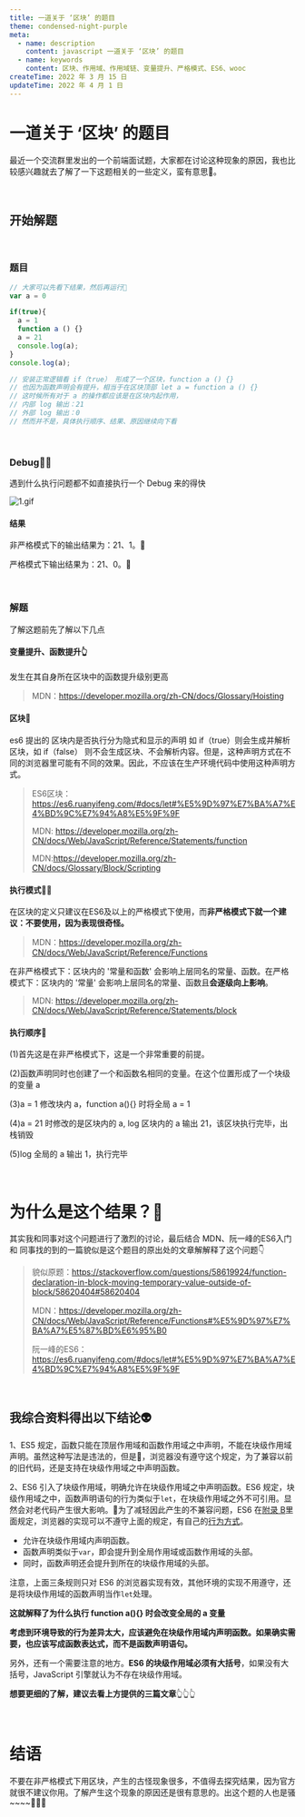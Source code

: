 ```yaml
---
title: 一道关于 ‘区块’ 的题目
theme: condensed-night-purple
meta:
  - name: description
    content: javascript 一道关于 ‘区块’ 的题目
  - name: keywords
    content: 区块、作用域、作用域链、变量提升、严格模式、ES6、wooc
createTime: 2022 年 3 月 15 日
updateTime: 2022 年 4 月 1 日
---
```


# 一道关于 ‘区块’ 的题目
最近一个交流群里发出的一个前端面试题，大家都在讨论这种现象的原因，我也比较感兴趣就去了解了一下这题相关的一些定义，蛮有意思🤡。

<br>

## 开始解题

<br>

### 题目
```javascript
// 大家可以先看下结果，然后再运行🤖
var a = 0

if(true){
  a = 1
  function a () {}
  a = 21
  console.log(a);
}
console.log(a);

// 安装正常逻辑看 if（true） 形成了一个区块，function a () {}
// 也因为函数声明会有提升，相当于在区块顶部 let a = function a () {}
// 这时候所有对于 a 的操作都应该是在区块内起作用，
// 内部 log 输出：21
// 外部 log 输出：0
// 然而并不是，具体执行顺序、结果、原因继续向下看

```

<br>

### Debug👨‍💻‍
遇到什么执行问题都不如直接执行一个 Debug 来的得快

![1.gif](https://p1-juejin.byteimg.com/tos-cn-i-k3u1fbpfcp/a5a62581beeb44f097eb8d97d866b65a~tplv-k3u1fbpfcp-watermark.image?)

#### 结果
非严格模式下的输出结果为：21、1。🤔

严格模式下输出结果为：21、0。🤔


<br>

### 解题
  了解这题前先了解以下几点

#### 变量提升、函数提升👆
发生在其自身所在区块中的函数提升级别更高

  >MDN：https://developer.mozilla.org/zh-CN/docs/Glossary/Hoisting
 
#### 区块💁
es6 提出的
区块内是否执行分为隐式和显示的声明 如 if（true）则会生成并解析区块，如 if（false） 则不会生成区块、不会解析内容。但是，这种声明方式在不同的浏览器里可能有不同的效果。因此，不应该在生产环境代码中使用这种声明方式。
>ES6区块：https://es6.ruanyifeng.com/#docs/let#%E5%9D%97%E7%BA%A7%E4%BD%9C%E7%94%A8%E5%9F%9F
>
>MDN: https://developer.mozilla.org/zh-CN/docs/Web/JavaScript/Reference/Statements/function
>
>MDN:https://developer.mozilla.org/zh-CN/docs/Glossary/Block/Scripting

#### 执行模式🏃‍♂️
  
在区块的定义只建议在ES6及以上的严格模式下使用，而**非严格模式下就一个建议：不要使用，因为表现很奇怪。**

>MDN：https://developer.mozilla.org/zh-CN/docs/Web/JavaScript/Reference/Functions

 在非严格模式下：区块内的 '常量和函数' 会影响上层同名的常量、函数。在严格模式下：区块内的 '常量' 会影响上层同名的常量、函数且**会逐级向上影响**。
>MDN: https://developer.mozilla.org/zh-CN/docs/Web/JavaScript/Reference/Statements/block
  
#### 执行顺序🤏

  (1)首先这是在非严格模式下，这是一个非常重要的前提。

  (2)函数声明同时也创建了一个和函数名相同的变量。在这个位置形成了一个块级的变量 a
  
  (3)a = 1 修改块内 a，function a(){} 时将全局 a = 1
  
  (4)a = 21 时修改的是区块内的 a, log 区块内的 a 输出 21，该区块执行完毕，出栈销毁
  
  (5)log 全局的 a 输出 1，执行完毕


<br>

# 为什么是这个结果？🤷

其实我和同事对这个问题进行了激烈的讨论，最后结合 MDN、阮一峰的ES6入门 和 同事找的到的一篇貌似是这个题目的原出处的文章解解释了这个问题👇

>貌似原题：https://stackoverflow.com/questions/58619924/function-declaration-in-block-moving-temporary-value-outside-of-block/58620404#58620404
>
>MDN：https://developer.mozilla.org/zh-CN/docs/Web/JavaScript/Reference/Functions#%E5%9D%97%E7%BA%A7%E5%87%BD%E6%95%B0
>
>阮一峰的ES6：https://es6.ruanyifeng.com/#docs/let#%E5%9D%97%E7%BA%A7%E4%BD%9C%E7%94%A8%E5%9F%9F

<br>

## 我综合资料得出以下结论👽

1、ES5 规定，函数只能在顶层作用域和函数作用域之中声明，不能在块级作用域声明。虽然这种写法是违法的，但是👀，浏览器没有遵守这个规定，为了兼容以前的旧代码，还是支持在块级作用域之中声明函数。

2、ES6 引入了块级作用域，明确允许在块级作用域之中声明函数。ES6 规定，块级作用域之中，函数声明语句的行为类似于`let`，在块级作用域之外不可引用。显然会对老代码产生很大影响。💅为了减轻因此产生的不兼容问题，ES6 在[附录 B](https://www.ecma-international.org/ecma-262/6.0/index.html#sec-block-level-function-declarations-web-legacy-compatibility-semantics)里面规定，浏览器的实现可以不遵守上面的规定，有自己的[行为方式](https://stackoverflow.com/questions/31419897/what-are-the-precise-semantics-of-block-level-functions-in-es6)。

-   允许在块级作用域内声明函数。
-   函数声明类似于`var`，即会提升到全局作用域或函数作用域的头部。
-   同时，函数声明还会提升到所在的块级作用域的头部。

注意，上面三条规则只对 ES6 的浏览器实现有效，其他环境的实现不用遵守，还是将块级作用域的函数声明当作`let`处理。

**这就解释了为什么执行 function a(){} 时会改变全局的 a 变量**

**考虑到环境导致的行为差异太大，应该避免在块级作用域内声明函数。如果确实需要，也应该写成函数表达式，而不是函数声明语句。**

另外，还有一个需要注意的地方。**ES6 的块级作用域必须有大括号**，如果没有大括号，JavaScript 引擎就认为不存在块级作用域。

**想要更细的了解，建议去看上方提供的三篇文章**👆👆👆

<br>

# 结语


不要在非严格模式下用区块，产生的古怪现象很多，不值得去探究结果，因为官方就很不建议你用。了解产生这个现象的原因还是很有意思的。出这个题的人也是骚~~~~🤏🤏🤏



